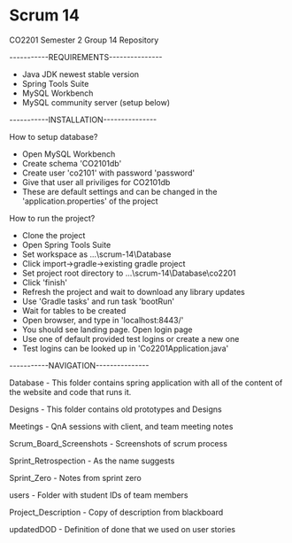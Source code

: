 # Scrum 14

CO2201 Semester 2 Group 14 Repository

-----------REQUIREMENTS---------------
- Java JDK newest stable version
- Spring Tools Suite
- MySQL Workbench
- MySQL community server (setup below)

-----------INSTALLATION---------------

How to setup database?
- Open MySQL Workbench
- Create schema 'CO2101db'
- Create user 'co2101' with password 'password'
- Give that user all priviliges for CO2101db
- These are default settings and can be changed in the 'application.properties' of the project

How to run the project?
- Clone the project
- Open Spring Tools Suite
- Set workspace as ...\scrum-14\Database
- Click import->gradle->existing gradle project
- Set project root directory to ...\scrum-14\Database\co2201
- Click 'finish'
- Refresh the project and wait to download any library updates
- Use 'Gradle tasks' and run task 'bootRun'
- Wait for tables to be created
- Open browser, and type in 'localhost:8443/'
- You should see landing page. Open login page
- Use one of default provided test logins or create a new one
- Test logins can be looked up in 'Co2201Application.java'

-----------NAVIGATION---------------

Database - This folder contains spring application with all of the content of the website and
     code that runs it.

Designs - This folder contains old prototypes and Designs

Meetings - QnA sessions with client, and team meeting notes

Scrum_Board_Screenshots - Screenshots of scrum process

Sprint_Retrospection - As the name suggests

Sprint_Zero - Notes from sprint zero

users - Folder with student IDs of team members

Project_Description - Copy of description from blackboard

updatedDOD - Definition of done that we used on user stories
